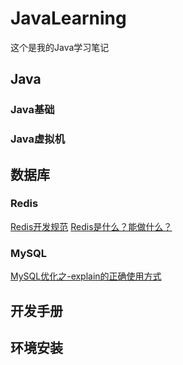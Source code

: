# JavaLearning
这个是我的Java学习笔记

## Java

### Java基础

### Java虚拟机


## 数据库

### Redis

[Redis开发规范](./数据库/Redis/Redis开发规范.md)
[Redis是什么？能做什么？](./数据库/Redis/Redis是什么？能做什么？.md)


### MySQL

[MySQL优化之-explain的正确使用方式](./数据库/MySQL/MySQL优化之-explain的正确使用方式.md)

## 开发手册


## 环境安装
